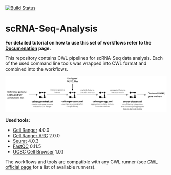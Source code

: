 [![Build Status](https://travis-ci.com/Barski-lab/scRNA-Seq-Analysis.svg?branch=main)](https://travis-ci.com/Barski-lab/scRNA-Seq-Analysis)
# scRNA-Seq-Analysis

**For detailed tutorial on how to use this set of workflows refer to the [Documenation](https://barski-lab.github.io/scRNA-Seq-Analysis/) page.**

This repository contains CWL pipelines for scRNA-Seq data analysis. Each of the used command line tools was wrapped into CWL format and combined into the workflows.

![](./docs/images/readme/figure_1.png)

**Used tools:**
- [Cell Ranger](https://support.10xgenomics.com/single-cell-gene-expression/software/overview/welcome) 4.0.0
- [Cell Ranger ARC](https://support.10xgenomics.com/single-cell-multiome-atac-gex/software/overview/welcome) 2.0.0
- [Seurat](https://satijalab.org/seurat/) 4.0.3
- [FastQC](https://www.bioinformatics.babraham.ac.uk/projects/fastqc/) 0.11.5
- [UCSC Cell Browser](https://github.com/maximilianh/cellBrowser) 1.0.1

The workflows and tools are compatible with any CWL runner (see [CWL official page](https://www.commonwl.org/#Implementations) for a list of available runners).